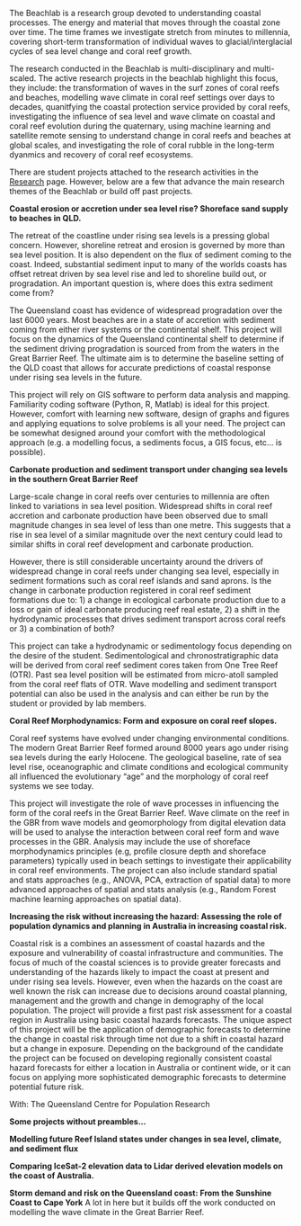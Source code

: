 The Beachlab is a research group devoted to understanding coastal processes. The energy and material that moves through the coastal zone over time. The time frames we investigate stretch from minutes to millennia, covering short-term transformation of individual waves to glacial/interglacial cycles of sea level change and coral reef growth. 

The research conducted in the Beachlab is multi-disciplinary and multi-scaled. The active research projects in the beachlab highlight this focus, they include: the transformation of waves in the surf zones of coral reefs and beaches, modelling wave climate in coral reef settings over days to decades, quanitfying the coastal protection service provided by coral reefs, investigating the influence of sea level and wave climate on coastal and coral reef evolution during the quaternary, using machine learning and satellite remote sensing to understand change in coral reefs and beaches at global scales, and investigating the role of coral rubble in the long-term dyanmics and recovery of coral reef ecosystems. 

There are student projects attached to the research activities in the [Research](./projects.html) page. However, below are a few that advance the main research themes of the Beachlab or build off past projects.


**Coastal erosion or accretion under sea level rise? Shoreface sand supply to beaches in QLD.**

The retreat of the coastline under rising sea levels is a pressing global concern. However, shoreline retreat and erosion is governed by more than sea level position. It is also dependent on the flux of sediment coming to the coast. Indeed, substantial sediment input to many of the worlds coasts has offset retreat driven by sea level rise and led to shoreline build out, or progradation. An important question is, where does this extra sediment come from?

The Queensland coast has evidence of widespread progradation over the last 6000 years. Most beaches are in a state of accretion with sediment coming from either river systems or the continental shelf. This project will focus on the dynamics of the Queensland continental shelf to determine if the sediment driving progradation is sourced from from the waters in the Great Barrier Reef. The ultimate aim is to determine the baseline setting of the QLD coast that allows for accurate predictions of coastal response under rising sea levels in the future.

This project will rely on GIS software to perform data analysis and mapping. Familiarity coding software (Python, R, Matlab) is ideal for this project. However, comfort with learning new software, design of graphs and figures and applying equations to solve problems is all your need. The project can be somewhat designed around your comfort with the methodological approach (e.g. a modelling focus, a sediments focus, a GIS focus, etc... is possible).


**Carbonate production and sediment transport under changing sea levels in the southern Great Barrier Reef**

Large-scale change in coral reefs over centuries to millennia are often linked to variations in sea level position. Widespread shifts in coral reef accretion and carbonate production have been observed due to small magnitude changes in sea level of less than one metre. This suggests that a rise in sea level of a similar magnitude over the next century could lead to similar shifts in coral reef development and carbonate production. 

However, there is still considerable uncertainty around the drivers of widespread change in coral reefs under changing sea level, especially in sediment formations such as coral reef islands and sand aprons. Is the change in carbonate production registered in coral reef sediment formations due to: 1) a change in ecological carbonate production due to a loss or gain of ideal carbonate producing reef real estate, 2) a shift in the hydrodynamic processes that drives sediment transport across coral reefs or 3) a combination of both?

This project can take a hydrodynamic or sedimentology focus depending on the desire of the student. Sedimentological and chronostratigraphic data will be derived from coral reef sediment cores taken from One Tree Reef (OTR). Past sea level position will be estimated from micro-atoll sampled from the coral reef flats of OTR. Wave modelling and sediment transport potential can also be used in the analysis and can either be run by the student or provided by lab members.

**Coral Reef Morphodynamics: Form and exposure on coral reef slopes.**

Coral reef systems have evolved under changing environmental conditions. The modern Great Barrier Reef formed around 8000 years ago under rising sea levels during the early Holocene. The geological baseline, rate of sea level rise, oceanographic and climate conditions and ecological community all influenced the evolutionary “age” and   the morphology of coral reef systems we see today. 

This project will investigate the role of wave processes in influencing the form of the coral reefs in the Great Barrier Reef. Wave climate on the reef in the GBR from wave models and geomorphology from digital elevation data will be used to analyse the interaction between coral reef form and wave processes in the GBR. Analysis may include the use of shoreface morphodynamics principles (e.g, profile closure depth and shoreface parameters) typically used in beach settings to investigate their applicability in coral reef environments. The project can also include standard spatial and stats approaches (e.g., ANOVA, PCA, extraction of spatial data) to more advanced approaches of spatial and stats analysis (e.g., Random Forest machine learning approaches on spatial data).

**Increasing the risk without increasing the hazard: Assessing the role of population dynamics and planning in Australia in increasing coastal risk.**

Coastal risk is a combines an assessment of coastal hazards and the exposure and vulnerability of coastal infrastructure and communities. The focus of much of the coastal sciences is to provide greater forecasts and understanding of the hazards likely to impact the coast at present and under rising sea levels.  However, even when the hazards on the coast are well known the risk can increase due to decisions around coastal planning, management and the growth and change in demography of the local population. The project will provide a first past risk assessment for a coastal region in Australia using basic coastal hazards forecasts. The unique aspect of this project will be the application of demographic forecasts to determine the change in coastal risk through time not due to a shift in coastal hazard but a change in exposure. Depending on the background of the candidate the project can be focused on developing regionally consistent coastal hazard forecasts for either a location in Australia or continent wide, or it can focus on applying more sophisticated demographic forecasts to determine potential future risk.

With: The Queensland Centre for Population Research


**Some projects without preambles...**

**Modelling future Reef Island states under changes in sea level, climate, and sediment flux**

**Comparing IceSat-2 elevation data to Lidar derived elevation models on the coast of Australia.**

**Storm demand and risk on the Queensland coast: From the Sunshine Coast to Cape York**
A lot in here but it builds off the work conducted on modelling the wave climate in the Great Barrier Reef.

